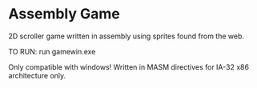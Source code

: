 Assembly Game
======================

2D scroller game written in assembly using sprites found from the web.


TO RUN:
  run gamewin.exe

Only compatible with windows!
Written in MASM directives for IA-32 x86 architecture only. 
